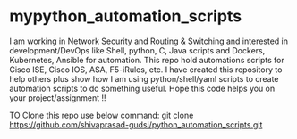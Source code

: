 # mypython_automation_scripts
I am working in Network Security and Routing & Switching and interested in development/DevOps like Shell, python, C, Java scripts and Dockers, Kubernetes, Ansible for automation.
This repo hold automations scripts for Cisco ISE, Cisco IOS, ASA, F5-iRules, etc.
I have created this repository to help others plus show how I am using python/shell/yaml scripts to create automation scripts to do something useful. 
Hope this code helps you on your project/assignment !!

TO Clone this repo use below command:
git clone https://github.com/shivaprasad-gudsi/python_automation_scripts.git
